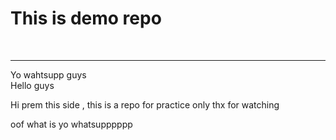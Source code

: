 <h1> This is demo repo </h1>
<br/>
<hr/> 
<div> Yo wahtsupp guys </div><div> Hello guys</div>
<p> Hi prem this side , this is a repo for practice only thx for watching </p> <span> oof what is</span><span> yo whatsupppppp</span>
